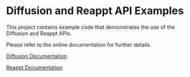 # Diffusion and Reappt API Examples

This project contains example code that demonstrates the use of
the Diffusion and Reappt APIs.

Please refer to the online documentation for further details.

[Diffusion Documentation](http://docs.pushtechnology.com/)

[Reappt Documentation](http://developer.reappt.io/docs/manual/html/cloud/intro/cloud_getting_started.html)